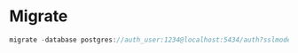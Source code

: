 # Migrate

```go
migrate -database postgres://auth_user:1234@localhost:5434/auth?sslmode=disable -path migrations up
```
